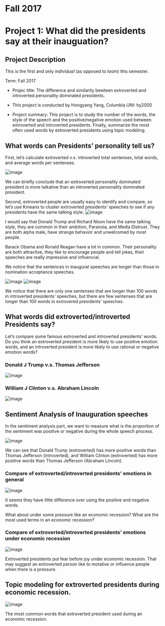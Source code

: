 # Fall 2017
# Project 1: What did the presidents say at their inauguation?



## Project Description
This is the first and only *individual* (as opposed to *team*) this semester. 

Term: Fall 2017

+ Projec title: The difference and similarity bewteen extroverted and introverted personality dominated presidents. 
+ This project is conducted by Hongyang Yang, Columbia UNI: hy2500

+ Project summary: This project is to study the number of the words, the style of the speech and the positive/negative emotion used between extroverted and introverted presidents. Finally, summarize the most often used words by extroverted presidents using topic modeling.

## What words can Presidents’ personality tell us?

First, let’s calculate extroverted v.s. introverted total sentenses, total words, and average words per sentenses.

![image](figs/Compare.png)

We can briefly conclude that an extroverted personality dominated president is more talkative than an introverted personality dominated president.

Second, extroverted people are usually easy to identify and compare, so let’s use Kmeans to cluster extroverted presidents’ speeches to see if any presidents have the same talking style.
![image](figs/fviz_cluster.png)

I would say that Donald Trump and Richard Nixon have the same talking style, they are common in their ambition, Paranoia, and Media Distrust. They are both alpha male, have strange behavior and unwelcomed by most people.

Barack Obama and Ronald Reagan have a lot in common. Their personality are both attractive, they like to encourage people and tell jokes, their speeches are really impressive and influencial.

We notice that the sentences in inaugural speeches are longer than those in nomination acceptance speeches.

![image](figs/beeswarm_extroverted.png)
![image](figs/beeswarm_introverted.png)

We notice that there are only one sentenses that are longer than 100 words in introverted presidents’ speeches, but there are few sentenses that are longer than 100 words in extrovered presidents’ speeches.


## What words did extroverted/introverted Presidents say?

Let’s compare some famous extroverted and introverted presidents’ words. Do you think an extroverted president is more likely to use positive emotion words, and an introverted president is more likely to use rational or negative emotion words?

### Donald J Trump v.s. Thomas Jefferson

![image](figs/wordcloud_trump_jefferson.png)

### William J Clinton v.s. Abraham Lincoln

![image](figs/wordcloud_Clinton_Lincoln.png)



## Sentiment Analysis of Inauguration speeches
In the sentiment analysis part, we want to measure what is the proportion of the sentiment was positive or negative during the whole speech process.

![image](figs/piechart.png)

We can see that Donald Trump (extroverted) has more positive words than Thomas Jefferson (introverted), and William Clinton (extroverted) has more positive words than Thomas Jefferson (Abraham Lincoln).

### Compare of extroverted/introverted presidents’ emotions in general

![image](figs/barchart_emotions.png)

It seems they have little difference over using the positive and negative words.

What about under some pressure like an economic recession? What are the most used terms in an economic recession?

### Compare of extroverted/introverted presidents’ emotions under economic recession


![image](figs/barchart_recession.png)

 Extroverted presidents put fear before joy under economic recession. That may suggest an extroverted person like to motative or influence people when there is a pressure.
 
## Topic modeling for extroverted presidents during economic recession.

 ![image](figs/words_used.png)
 
 The most common words that extroverted president used during an economic recession.

 


